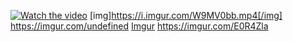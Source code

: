 [![Watch the video](https://imgur.com/E0R4Zla)](https://i.imgur.com/SW8Vsg8.mp4)
[img]https://i.imgur.com/W9MV0bb.mp4[/img]
https://imgur.com/undefined
[Imgur](https://imgur.com/undefined)
https://imgur.com/E0R4Zla
